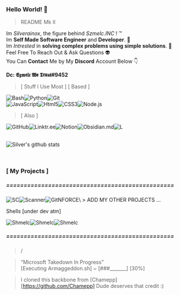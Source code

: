 ### Hello World! 👋
> README Mk II

Im *Silverainox*, the figure behind *Szmelc.INC* ! :tm: <br>
Im **Self Made Software Engineer** and **Developer**. :disguised_face:   <br>
Im *Intrested* in **solving complex problems using simple solutions**. :thinking:  <br>
Feel Free To Reach Out & Ask Questions :alien: <br>
You Can **Contact** Me by My **Discord** Account Below :point_down: <br>

**Dc: 𝕾𝖟𝖒𝖊𝖑𝖈 𝖂𝖊 𝕿𝖗𝖚𝖘𝖙#9452**

> [ Stuff I Use Most ]
> [ Based ]
<div style="display: flex;">
   
  <img alt="Bash" src="https://img.shields.io/badge/bash%20-%2320232a.svg?&style=for-the-badge&logo=gnubash&logoColor=white"/>
  <img alt="Python" src="https://img.shields.io/badge/python%20-%2314354C.svg?&style=for-the-badge&logo=python&logoColor=white"/>
  <img alt="Git" src="https://img.shields.io/badge/git%20-%23F05033.svg?&style=for-the-badge&logo=git&logoColor=white"/>
</div>

<div style="display: flex;">  
  <img alt="JavaScript" src="https://img.shields.io/badge/javascript%20-%23323330.svg?&style=for-the-badge&logo=javascript&logoColor=%23F7DF1E"/>
  <img alt="Html5" src="https://img.shields.io/badge/html5-%23E34F26.svg?style=for-the-badge&logo=html5&logoColor=white"/>
  <img alt="CSS3" src="https://img.shields.io/badge/css3-%231572B6.svg?style=for-the-badge&logo=css3&logoColor=white"/>
  <img alt="Node.js" src="https://img.shields.io/badge/node.js-6DA55F?style=for-the-badge&logo=node.js&logoColor=white"/>
</div>

> [ Also ]

<div style="display: flex;"> 
<img alt="GitHub" src="https://img.shields.io/badge/github-black.svg?style=for-the-badge&logo=github&logoColor=white"/>
<img alt="Linktr.ee" src="https://img.shields.io/badge/linktree-black?style=for-the-badge&logo=linktree&logoColor=darkgreen"/>
<img alt="Notion" src="https://img.shields.io/badge/Notion-%23000000.svg?style=for-the-badge&logo=notion&logoColor=white"/>
<img alt="Obsidian.md" src="https://img.shields.io/badge/Obsidian-black.svg?style=for-the-badge&logo=obsidian&logoColor=%23483699&"/>
<img alt="L" src=""/>
</div>

<br>

![Silver's github stats](https://github-readme-stats.vercel.app/api?username=serainox420&show_icons=true&theme=gotham) <br>

<br>

### [ My Projects ]
##### ================================================

<div style="display: flex;">

  <img alt="SC" src="https://img.shields.io/badge/Szmelc_Commander%20-%2320232a.svg?&style=for-the-badge&logo=gnubash&logoColor=white"/>
  <img alt="Scanner" src="https://img.shields.io/badge/Server_scanner%20-%2320232a.svg?&style=for-the-badge&logo=python&logoColor=white"/>
  <img alt="GitNFORCE" src="https://img.shields.io/badge/Git_NForce%20-%2320232a.svg?&style=for-the-badge&logo=git&logoColor=white"/>\
  > ADD MY OTHER PROJECTS ...
</div>

Shells [under dev atm]
<div style="display: flex;">
  <img alt="Shmelc" src="https://img.shields.io/badge/shmelc%20-%2320232a.svg?&style=for-the-badge&logo=awesomelists&logoColor=white"/>
  <img alt="Shmelc" src="https://img.shields.io/badge/bashton%20-%2320232a.svg?&style=for-the-badge&logo=hyper&logoColor=white"/>
  <img alt="Shmelc" src="https://img.shields.io/badge/ghost.sh%20-%2320232a.svg?&style=for-the-badge&logo=ghostery&logoColor=white"/>
</div>

##### ================================================

> /


> “Microsoft Takedown In Progress”\
> [Executing Armaggeddon.sh] ~ [###_______] [30%]


> I cloned this backbone from [Chamepp]\
> [https://github.com/Chamepp]
Dude deserves that credit :)
<br>
